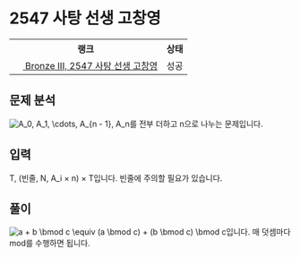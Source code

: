 # 2547 사탕 선생 고창영



<table>
  <tr>
    <th>랭크</th>
    <th>상태</th>
  </tr>
  <tr>
    <td>
      <a href="http://noj.am/2547">
        <img src="https://static.solved.ac/tier_small/3.svg" height="16px"/>
        Bronze III, 2547 사탕 선생 고창영
      </a>
    </td>
    <td>
      성공
    </td>
  </tr>
</table>



## 문제 분석

![A_0, A_1, \cdots, A_{n - 1}, A_n](https://render.githubusercontent.com/render/math?math=A_0%2C%20A_1%2C%20%5Ccdots%2C%20A_%7Bn%20-%201%7D%2C%20A_n)를 전부 더하고 n으로 나누는 문제입니다.

## 입력

T, (빈줄, N, A_i × n) × T입니다. 빈줄에 주의할 필요가 있습니다.

## 풀이

![a + b \bmod c \equiv (a \bmod c) + (b \bmod c) \bmod c](https://render.githubusercontent.com/render/math?math=a%20%2B%20b%20%5Cbmod%20c%20%5Cequiv%20(a%20%5Cbmod%20c)%20%2B%20(b%20%5Cbmod%20c)%20%5Cbmod%20c)입니다.
매 덧셈마다 mod를 수행하면 됩니다.
